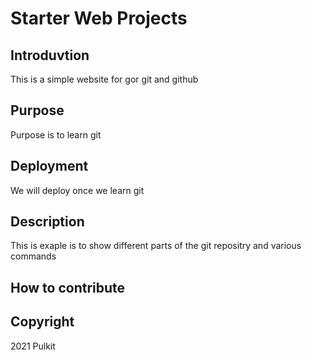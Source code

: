 # Starter Web Projects

## Introduvtion

This is a simple website for gor git and github

## Purpose

Purpose is to learn git 

## Deployment

We will deploy once we learn git

## Description
This is exaple is to show different parts of the git repositry and various commands

## How to contribute

## Copyright
2021 Pulkit
